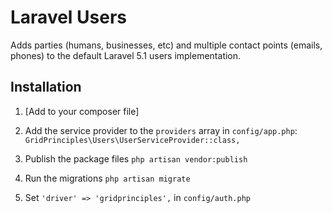 # Laravel Users
Adds parties (humans, businesses, etc) and multiple contact points (emails, phones) to the default Laravel 5.1 users
implementation.

## Installation
1. [Add to your composer file]

1. Add the service provider to the `providers` array in `config/app.php`:  
```GridPrinciples\Users\UserServiceProvider::class,```

1. Publish the package files `php artisan vendor:publish`

1. Run the migrations `php artisan migrate`

1. Set `'driver' => 'gridprinciples',` in `config/auth.php`
